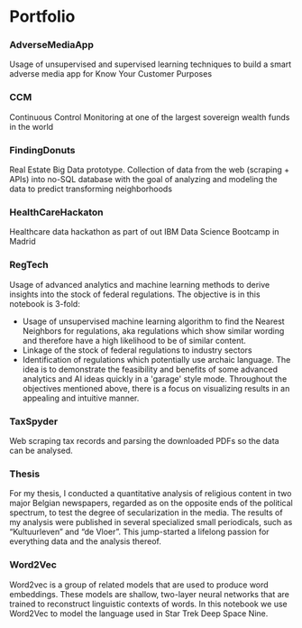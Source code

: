 # Portfolio

### AdverseMediaApp
Usage of unsupervised and supervised learning techniques to build a smart adverse media app for Know Your Customer Purposes

### CCM
Continuous Control Monitoring at one of the largest sovereign wealth funds in the world


### FindingDonuts
Real Estate Big Data prototype.  Collection of data from the web (scraping + APIs) into no-SQL database with the goal of analyzing and modeling the data to predict transforming neighborhoods 


### HealthCareHackaton
Healthcare data hackathon as part of out IBM Data Science Bootcamp in Madrid


### RegTech
Usage of advanced analytics and machine learning methods to derive insights into the stock of federal regulations. 
The objective is in this notebook is 3-fold:
- Usage of unsupervised machine learning algorithm to find the Nearest Neighbors for regulations, aka regulations which show similar wording and therefore have a high likelihood to be of similar content.
- Linkage of the stock of federal regulations to industry sectors
- Identification of regulations which potentially use archaic language.
The idea is to demonstrate the feasibility and benefits of some advanced analytics and AI ideas quickly in a 'garage' style mode. Throughout the objectives mentioned above, there is a focus on visualizing results in an appealing and intuitive manner.


### TaxSpyder
Web scraping tax records and parsing the downloaded PDFs so the data can be analysed.


### Thesis
For my thesis, I conducted a quantitative analysis of religious content in two major Belgian newspapers, regarded as on the opposite ends of the political spectrum, to test the degree of secularization in the media. The results of my analysis were published in several specialized small periodicals, such as “Kultuurleven” and “de Vloer”. This jump-started a lifelong passion for everything data and the analysis thereof.


### Word2Vec
Word2vec is a group of related models that are used to produce word embeddings. These models are shallow, two-layer neural networks that are trained to reconstruct linguistic contexts of words. In this notebook we use Word2Vec to model the language used in Star Trek Deep Space Nine.
